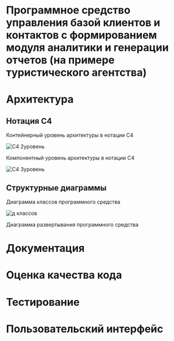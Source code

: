 # Программное средство управления базой клиентов и контактов с формированием модуля аналитики и генерации отчетов (на примере туристического агентства)
# Архитектура
## Нотация C4
Контейнерный уровень архитектуры в нотации C4

![C4 2уровень](https://github.com/user-attachments/assets/94cdbfde-0793-4427-b3e7-e934406dabae)

Компонентный уровень архитектуры в нотации C4

![С4 3уровень](https://github.com/user-attachments/assets/beb6c2ad-4df7-458a-94ea-d088ba07e670)

## Структурные диаграммы 
Диаграмма классов программного средства

![д классов](https://github.com/user-attachments/assets/220fc3a2-4fd5-4b87-89ff-92caf222c638)

Диаграмма развертывания программного средства
# Документация
# Оценка качества кода
# Тестирование
# Пользовательский интерфейс

